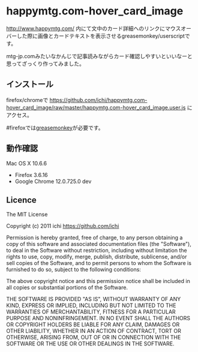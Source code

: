 # happymtg.com-hover_card_image
<http://www.happymtg.com/> 内にて文中のカード詳細へのリンクにマウスオーバーした際に画像とカードテキストを表示させるgreasemonkey/userscriptです。

mtg-jp.comみたいなかんじで記事読みながらカード確認しやすいといいなーと思ってざっくり作ってみました。

## インストール
firefox/chromeで <https://github.com/ichi/happymtg.com-hover_card_image/raw/master/happymtg.com-hover_card_image.user.js> にアクセス。

\#firefoxでは[greasemonkey](https://addons.mozilla.org/ja/firefox/addon/greasemonkey/)が必要です。

## 動作確認
Mac OS X 10.6.6

- Firefox 3.6.16
- Google Chrome 12.0.725.0 dev

## Licence
The MIT License

Copyright (c) 2011 ichi <https://github.com/ichi>

Permission is hereby granted, free of charge, to any person obtaining a copy
of this software and associated documentation files (the "Software"), to deal
in the Software without restriction, including without limitation the rights
to use, copy, modify, merge, publish, distribute, sublicense, and/or sell
copies of the Software, and to permit persons to whom the Software is
furnished to do so, subject to the following conditions:

The above copyright notice and this permission notice shall be included in
all copies or substantial portions of the Software.

THE SOFTWARE IS PROVIDED "AS IS", WITHOUT WARRANTY OF ANY KIND, EXPRESS OR
IMPLIED, INCLUDING BUT NOT LIMITED TO THE WARRANTIES OF MERCHANTABILITY,
FITNESS FOR A PARTICULAR PURPOSE AND NONINFRINGEMENT. IN NO EVENT SHALL THE
AUTHORS OR COPYRIGHT HOLDERS BE LIABLE FOR ANY CLAIM, DAMAGES OR OTHER
LIABILITY, WHETHER IN AN ACTION OF CONTRACT, TORT OR OTHERWISE, ARISING FROM,
OUT OF OR IN CONNECTION WITH THE SOFTWARE OR THE USE OR OTHER DEALINGS IN
THE SOFTWARE.
